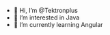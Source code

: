 - 👋 Hi, I’m @Tektronplus
- 👀 I’m interested in Java
- 🌱 I’m currently learning Angular

<!---
Tektronplus/Tektronplus is a ✨ special ✨ repository because its `README.md` (this file) appears on your GitHub profile.
You can click the Preview link to take a look at your changes.
--->
